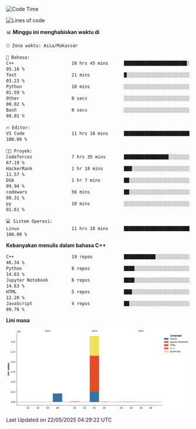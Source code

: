 <!--START_SECTION:waka-->
![Code Time](http://img.shields.io/badge/Code%20Time-221%20hrs%2037%20mins-blue)

![Lines of code](https://img.shields.io/badge/Sejak%20Hello%20World%20aku%20telah%20menulis-1.9%20million%20baris%20kode-blue)

📊 **Minggu ini menghabiskan waktu di** 

```text
🕑︎ Zona waktu: Asia/Makassar

💬 Bahasa: 
C++                      10 hrs 45 mins      ████████████████████████░   95.16 % 
Text                     21 mins             █░░░░░░░░░░░░░░░░░░░░░░░░   03.23 % 
Python                   10 mins             ░░░░░░░░░░░░░░░░░░░░░░░░░   01.59 % 
Other                    0 secs              ░░░░░░░░░░░░░░░░░░░░░░░░░   00.02 % 
Bash                     0 secs              ░░░░░░░░░░░░░░░░░░░░░░░░░   00.01 % 

🔥 Editor: 
VS Code                  11 hrs 18 mins      █████████████████████████   100.00 % 

🐱‍💻 Proyek: 
Codeforces               7 hrs 35 mins       █████████████████░░░░░░░░   67.19 % 
HackerRank               1 hr 18 mins        ███░░░░░░░░░░░░░░░░░░░░░░   11.57 % 
DSA                      1 hr 7 mins         ██░░░░░░░░░░░░░░░░░░░░░░░   09.94 % 
codewars                 56 mins             ██░░░░░░░░░░░░░░░░░░░░░░░   08.31 % 
py                       10 mins             ░░░░░░░░░░░░░░░░░░░░░░░░░   01.61 % 

💻 Sistem Operasi: 
Linux                    11 hrs 18 mins      █████████████████████████   100.00 % 
```

**Kebanyakan menulis dalam bahasa C++** 

```text
C++                      19 repos            ████████████░░░░░░░░░░░░░   46.34 % 
Python                   6 repos             ████░░░░░░░░░░░░░░░░░░░░░   14.63 % 
Jupyter Notebook         6 repos             ████░░░░░░░░░░░░░░░░░░░░░   14.63 % 
HTML                     5 repos             ███░░░░░░░░░░░░░░░░░░░░░░   12.20 % 
JavaScript               4 repos             ██░░░░░░░░░░░░░░░░░░░░░░░   09.76 % 
```



**Lini masa**

![Lines of Code chart](https://raw.githubusercontent.com/yusuf601/yusuf601/main/assets/bar_graph.png)


 Last Updated on 22/05/2025 04:29:22 UTC
<!--END_SECTION:waka-->

